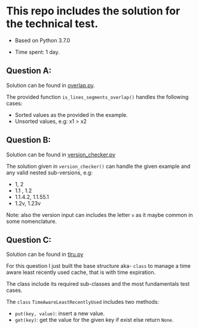 # This repo includes the solution for the technical test.  
- Based on Python 3.7.0

- Time spent: 1 day.

## Question A: 
Solution can be found in [overlap.py](overlap.py).

The provided function `is_lines_segments_overlap()` handles the following cases:
- Sorted values as the provided in the example.
- Unsorted values, e.g: x1 > x2

## Question B: 
Solution can be found in [version_checker.py](version_checker.py)

The solution given in `version_checker()` can handle the given example and any  valid nested sub-versions, e.g:
- 1, 2
- 1.1 , 1.2
- 1.1.4.2, 1.1.55.1
- 1.2v,  1.23v 


Note: also the version input can includes the letter `v` as it maybe common in some nomenclature.

 

## Question C: 

Solution can be found in  [tlru.py](tlru.py) 

For this question I just built the base structure aka- `class` to manage a time aware least
recently used cache, that is with time expiration.

The class include its required sub-classes and the most fundamentals test cases.  


The `class`  `TimeAwareLeastRecentlyUsed` includes two methods:
- `put(key, value)`: insert a new value.
- `get(key)`: get the value for the given key if exist else return `None`.
